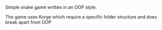 Simple snake game written in an OOP style.

The game uses Korge which require a specific folder structure and does break apart from OOP